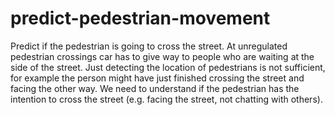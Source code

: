 # predict-pedestrian-movement
Predict if the pedestrian is going to cross the street. At unregulated pedestrian crossings car has to give way to people who are waiting at the side of the street. Just detecting the location of pedestrians is not sufficient, for example the person might have just finished crossing the street and facing the other way. We need to understand if the pedestrian has the intention to cross the street (e.g. facing the street, not chatting with others). 
